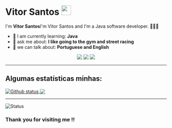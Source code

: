 # Vitor Santos <img src="https://github.com/TheDudeThatCode/TheDudeThatCode/blob/master/Assets/Mario_Hello_Big.gif" width="30px">

I'm <strong>Vitor Santos</strong>I'm Vitor Santos and I'm a Java software developer. <strong></strong> 👨🏻‍💻 

- 🚀 I am currently learning: <strong>Java</strong> 
- 💬 ask me about: <strong>I like going to the gym and street racing </strong>
- 📣 we can talk about: <strong>Portuguese and English</strong>

<div align="center">

  <a href="#" alt="Email">
    <img src="https://img.shields.io/badge/-Gmail-FF0000?style=flat-square&labelColor=FF0000&logo=gmail&logoColor=white&link=vitorvitorsantos2015@hotmail.com"/></a>

  <a href="#" alt="Linkedin">
    <img src="https://img.shields.io/badge/-Linkedin-0e76a8?style=flat-square&logo=Linkedin&logoColor=white&link=https://www.linkedin.com/in/vitorsantosll/" /></a>

  <a href="#" alt="Instagram">
    <img src="https://img.shields.io/badge/-Instagram-DF0174?style=flat-square&labelColor=DF0174&logo=instagram&logoColor=white&link=https://www.instagram.com/vitor.santos.ll/"/></a>

</div>


___

## Algumas estatísticas minhas:

<a href="https://github.com/VitorrSantoss">
  <img align="center" src="https://github-readme-stats.vercel.app/api?username=VitorrSantoss&show_icons=true&theme=radical" alt="Github status" />
</a>
<a href="https://github.com/VitorrSantoss">
  <img align="center" src="https://github-readme-stats.vercel.app/api/top-langs/?username=VitorrSantoss&layout=compact&theme=radical" />
</a>


___
<p align="left"> <img src="https://komarev.com/ghpvc/?username=VitorrSantoss" alt="Status" /> </p>

### Thank you for visiting me !!


